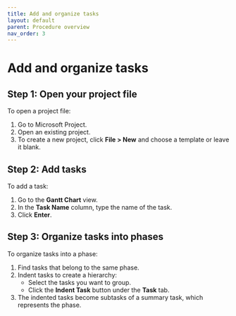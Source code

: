 ```yaml
---
title: Add and organize tasks
layout: default
parent: Procedure overview
nav_order: 3
---
```


# Add and organize tasks

## Step 1: Open your project file

To open a project file:

1. Go to Microsoft Project.
2. Open an existing project.
3. To create a new project, click **File > New** and choose a template or leave it blank.

## Step 2: Add tasks

To add a task:

1. Go to the **Gantt Chart** view.
2. In the **Task Name** column, type the name of the task.
3. Click **Enter**.

## Step 3: Organize tasks into phases

To organize tasks into a phase:

1. Find tasks that belong to the same phase.
2. Indent tasks to create a hierarchy:
   - Select the tasks you want to group.
   - Click the **Indent Task** button under the **Task** tab.
3. The indented tasks become subtasks of a summary task, which represents the phase.